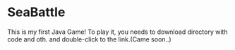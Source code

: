 # SeaBattle
This is my first Java Game! To play it, you needs to download directory with code and oth. and double-click to the link.(Came soon..)
